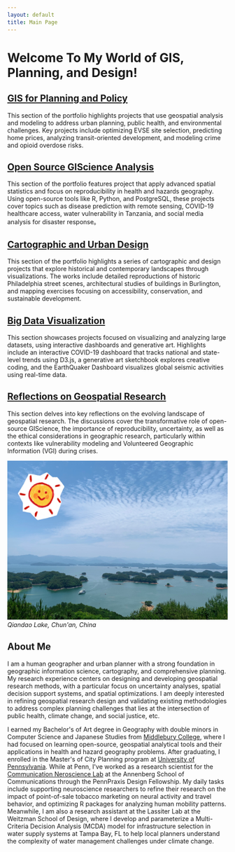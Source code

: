 ```yaml
---
layout: default
title: Main Page
---
```


# Welcome To My World of GIS, Planning, and Design! 

## [GIS for Planning and Policy](pages/gis_planning.md)

This section of the portfolio highlights projects that use geospatial analysis and modeling to address urban planning, public health, and environmental challenges. Key projects include optimizing EVSE site selection, predicting home prices, analyzing transit-oriented development, and modeling crime and opioid overdose risks. 

## [Open Source GIScience Analysis](pages/open_gis.md)

This section of the portfolio features project that apply advanced spatial statistics and focus on reproducibility in health and hazards geography. Using open-source tools like R, Python, and PostgreSQL, these projects cover topics such as disease prediction with remote sensing, COVID-19 healthcare access, water vulnerability in Tanzania, and social media analysis for disaster response。 

## [Cartographic and Urban Design](pages/cart_design.md)

This section of the portfolio highlights a series of cartographic and design projects that explore historical and contemporary landscapes through visualizations. The works include detailed reproductions of historic Philadelphia street scenes, architectural studies of buildings in Burlington, and mapping exercises focusing on accessibility, conservation, and sustainable development. 

## [Big Data Visualization](pages/data_viz.md)

This section showcases projects focused on visualizing and analyzing large datasets, using interactive dashboards and generative art. Highlights include an interactive COVID-19 dashboard that tracks national and state-level trends using D3.js, a generative art sketchbook explores creative coding, and the EarthQuaker Dashboard visualizes global seismic activities using real-time data. 


## [Reflections on Geospatial Research](pages/blogs.md)

This section delves into key reflections on the evolving landscape of geospatial research. The discussions cover the transformative role of open-source GIScience, the importance of reproducibility, uncertainty, as well as the ethical considerations in geographic research, particularly within contexts like vulnerability modeling and Volunteered Geographic Information (VGI) during crises. 

![Lake](assets/IMG_7528.JPG)
*Qiandao Lake, Chun'an, China*

## About Me
I am a human geographer and urban planner with a strong foundation in geographic information science, cartography, and comprehensive planning. My research experience centers on designing and developing geospatial research methods, with a particular focus on uncertainty analyses, spatial decision support systems, and spatial optimizations. I am deeply interested in refining geospatial research design and validating existing methodologies to address complex planning challenges that lies at the intersection of public health, climate change, and social justice, etc. 

I earned my Bachelor's of Art degree in Geography with double minors in Computer Science and Japanese Studies from [Middlebury College](https://www.middlebury.edu/college/academics/geography), where I had focused on learning open-source, geospatial analytical tools and their applications in health and hazard geography problems.  After graduating, I enrolled in the Master's of City Planning program at [University of Pennsylvania](https://www.design.upenn.edu/city-regional-planning). While at Penn, I've worked as a research scientist for the [Communication Neroscience Lab](https://www.asc.upenn.edu/research/centers/communication-neuroscience-lab/research/geoscan-smoking-study) at the Annenberg School of Communications through the PennPraxis Design Fellowship. My daily tasks include supporting neuroscience researchers to refine their research on the impact of point-of-sale tobacco marketing on neural activity and travel behavior, and optimizing R packages for analyzing human mobility patterns. Meanwhile, I am also a research assistant at the Lassiter Lab at the Weitzman School of Design, where I develop and parameterize a Multi-Criteria Decision Analysis (MCDA) model for infrastructure selection in water supply systems at Tampa Bay, FL to help local planners understand the complexity of water management challenges under climate change.


